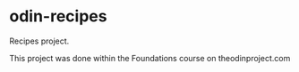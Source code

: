 # odin-recipes
Recipes project. 

This project was done within the Foundations course on theodinproject.com



